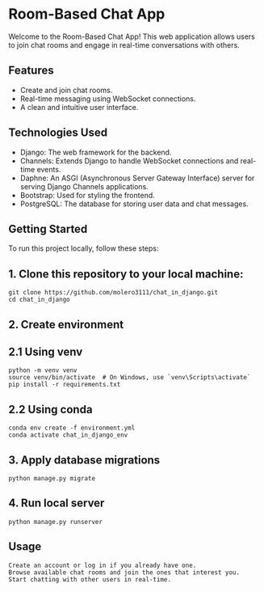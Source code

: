 # Room-Based Chat App

Welcome to the Room-Based Chat App! This web application allows users to join chat rooms and engage in real-time conversations with others.

## Features

- Create and join chat rooms.
- Real-time messaging using WebSocket connections.
- A clean and intuitive user interface.

## Technologies Used

- Django: The web framework for the backend.
- Channels: Extends Django to handle WebSocket connections and real-time events.
- Daphne: An ASGI (Asynchronous Server Gateway Interface) server for serving Django Channels applications.
- Bootstrap: Used for styling the frontend.
- PostgreSQL: The database for storing user data and chat messages.

## Getting Started

To run this project locally, follow these steps:

## 1. Clone this repository to your local machine:
    git clone https://github.com/molero3111/chat_in_django.git
    cd chat_in_django

## 2. Create environment

  ## 2.1 Using venv
    python -m venv venv
    source venv/bin/activate  # On Windows, use `venv\Scripts\activate`
    pip install -r requirements.txt
    
  ## 2.2 Using conda
    conda env create -f environment.yml
    conda activate chat_in_django_env

## 3. Apply database migrations
    python manage.py migrate

## 4. Run local server
    python manage.py runserver

## Usage
    Create an account or log in if you already have one.
    Browse available chat rooms and join the ones that interest you.
    Start chatting with other users in real-time.




